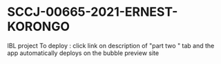 # SCCJ-00665-2021-ERNEST-KORONGO
IBL project
To deploy : click link on description of "part two " tab  and the app automatically deploys on the bubble preview site
